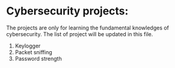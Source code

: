 # Cybersecurity projects:

The projects are only for learning the fundamental knowledges of cybersecurity.
The list of project will be updated in this file.

1. Keylogger
2. Packet sniffing
3. Password strength
